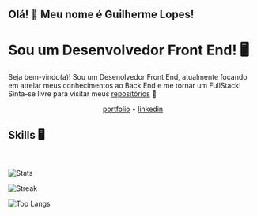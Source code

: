## Olá! 👋 Meu nome é Guilherme Lopes!

# Sou um Desenvolvedor Front End! 🖥️

Seja bem-vindo(a)! Sou um Desenolvedor Front End, atualmente focando em atrelar meus conhecimentos ao Back End e me tornar um FullStack! Sinta-se livre para visitar meus [repositórios](https://github.com/gguilhermelopes?tab=repositories) 🤙

<p align="center">
  <a href="https://gguilhermelopes.github.io">portfolio</a> •
  <a href="https://www.linkedin.com/in/gguilhermelopes/">linkedin</a>
</p>


## Skills 🖥️
<div>
<img height= "5rem" src="https://user-images.githubusercontent.com/109265005/221436214-92d2f3aa-215c-4501-acab-23c3b6aff1cd.svg" />
<img height= "5rem" src="https://user-images.githubusercontent.com/109265005/221436214-92d2f3aa-215c-4501-acab-23c3b6aff1cd.svg" />
<img height= "5rem" src="https://user-images.githubusercontent.com/109265005/221436214-92d2f3aa-215c-4501-acab-23c3b6aff1cd.svg" />
<img height= "5rem" src="https://user-images.githubusercontent.com/109265005/221436214-92d2f3aa-215c-4501-acab-23c3b6aff1cd.svg" />
<img height= "5rem" src="https://user-images.githubusercontent.com/109265005/221436214-92d2f3aa-215c-4501-acab-23c3b6aff1cd.svg" />
</div>






![Stats](https://github-readme-stats.vercel.app/api?username=gguilhermelopes&show_icons=true&theme=dracula)

![Streak](https://streak-stats.demolab.com/?user=gguilhermelopes&theme=dracula)

![Top Langs](https://github-readme-stats.vercel.app/api/top-langs/?username=gguilhermelopes&layout=compact&theme=dracula)
